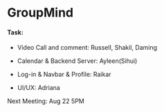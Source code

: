 # GroupMind

#### Task: 

- Video Call and comment: Russell, Shakil, Daming

- Calendar & Backend Server: Ayleen(Sihui)

- Log-in & Navbar & Profile: Raikar
- UI/UX: Adriana 

Next Meeting: Aug 22 5PM 
